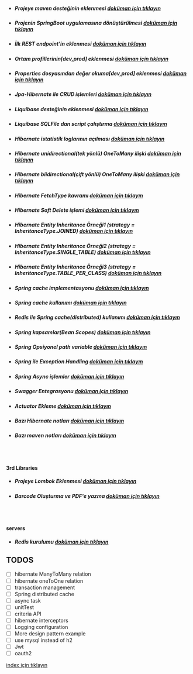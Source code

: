 * ##### Projeye maven desteğinin eklenmesi [doküman için tıklayın](./documentation/addMavenSupportToProject.md)
* ##### Projenin SpringBoot uygulamasına dönüştürülmesi [doküman için tıklayın](./documentation/convertProjectToSpringBootApp.md)
* ##### İlk REST endpoint'in eklenmesi [doküman için tıklayın](./documentation/createFirstRestController.md)
* ##### Ortam profillerinin[dev,prod] eklenmesi [doküman için tıklayın](./documentation/createEnvironmentProfiles.md)
* ##### Properties dosyasından değer okuma[dev,prod] eklenmesi [doküman için tıklayın](./documentation/readParamFromConfigFile.md)
* ##### Jpa-Hibernate ile  CRUD işlemleri [doküman için tıklayın](./documentation/CRUDWithJpaHibernate.md)
* ##### Liquibase desteğinin eklenmesi [doküman için tıklayın](./documentation/addLiquibaseSupport.md)
* ##### Liquibase SQLFile dan script çalıştırma [doküman için tıklayın](./documentation/addLiquibaseChangesetFromSqlFileData.md)
* ##### Hibernate istatistik loglarının açılması [doküman için tıklayın](./documentation/addStatisticalLoggingSessionEvent.md)
* ##### Hibernate unidirectional(tek yönlü) OneToMany ilişki [doküman için tıklayın](./documentation/addOneToManyUnidirectionalRelation.md)
* ##### Hibernate biidirectional(çift yönlü) OneToMany ilişki [doküman için tıklayın](./documentation/addOneToManyBidirectionalRelation.md)
* ##### Hibernate FetchType kavramı [doküman için tıklayın](./documentation/hibernateFetchTypes.md)
* ##### Hibernate Soft Delete işlemi [doküman için tıklayın](./documentation/hibernateSoftDetele.md)
* ##### Hibernate Entity Inheritance Örneği1 (strategy = InheritanceType.JOINED)  [doküman için tıklayın](./documentation/entityInheritanceJoinedExample.md)
* ##### Hibernate Entity Inheritance Örneği2 (strategy = InheritanceType.SINGLE_TABLE)  [doküman için tıklayın](./documentation/entityInheritanceSingleTableExample.md)
* ##### Hibernate Entity Inheritance Örneği3 (strategy = InheritanceType.TABLE_PER_CLASS)  [doküman için tıklayın](./documentation/entityInheritanceTablePerClassExample.md)
* ##### Spring cache implementasyonu [doküman için tıklayın](./documentation/springCacheImpl.md)
* ##### Spring cache kullanımı [doküman için tıklayın](./documentation/springCacheExamples.md)
* ##### Redis ile Spring cache(distributed) kullanımı [doküman için tıklayın](./documentation/distributedCacheWithRedis.md)
* ##### Spring kapsamlar(Bean Scopes) [doküman için tıklayın](./documentation/springBeanScopes.md)
* ##### Spring Opsiyonel path variable [doküman için tıklayın](./documentation/generateBarcodeAndPdf.md)
* ##### Spring ile Exception Handling [doküman için tıklayın](./documentation/exceptionHanglingWithSpring.md)
* ##### Spring Async işlemler [doküman için tıklayın](./documentation/assAsyncExample.md)
* ##### Swagger Entegrasyonu [doküman için tıklayın](./documentation/swaggerIntegration.md)
* ##### Actuator Ekleme [doküman için tıklayın](./documentation/addActuator.md)


* ##### Bazı Hibernate notları [doküman için tıklayın](./documentation/hibernateRelationNotes.md)
* ##### Bazı maven notları [doküman için tıklayın](./documentation/mavenNotes.md)

<br/>
<br/>

**3rd Libraries**
* ##### Projeye Lombok Eklenmesi [doküman için tıklayın](./documentation/addLombokToProject.md)
* ##### Barcode Oluşturma ve PDF'e yazma [doküman için tıklayın](./documentation/generateBarcodeAndPdf.md)

<br/>
<br/>

**servers**
* ##### Redis kurulumu [doküman için tıklayın](./documentation/dockerRedisExample.md)


## TODOS

- [ ] hibernate ManyToMany relation
- [ ] hibernate oneToOne relation
- [ ] transaction management
- [ ] Spring distributed cache 
- [ ] async task 
- [ ] unitTest 
- [ ] criteria API
- [ ] hibernate interceptors
- [ ] Logging configuration
- [ ] More design pattern example
- [ ] use mysql instead of h2
- [ ] Jwt
- [ ] oauth2

[index için tıklayın](../README.md)

